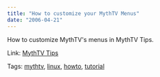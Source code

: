```yaml
---
title: "How to customize your MythTV Menus"
date: "2006-04-21"
---
```


How to customize MythTV's menus in MythTV Tips.  
  
Link: [MythTV Tips](http://www.myhdbox.com/mythtips/2006/04/how-to-customize-mythtvs-menus.html)  

Tags: [mythtv](http://technorati.com/tag/mythtv), [linux](http://technorati.com/tag/linux), [howto](http://technorati.com/tag/howto), [tutorial](http://technorati.com/tag/tutorial)
